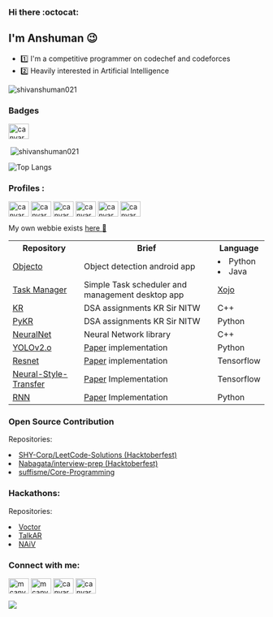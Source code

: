 ### Hi there :octocat: 

## I'm Anshuman :wink:

- :one: I'm a competitive programmer on codechef and codeforces
- :two: Heavily interested in Artificial Intelligence

<p align="left"> <img src="https://komarev.com/ghpvc/?username=shivanshuman021" alt="shivanshuman021" /> </p>

<h3>Badges</h3>
  <img align="center" src="https://res.cloudinary.com/practicaldev/image/fetch/s--ipK3ZYfm--/c_limit,f_auto,fl_progressive,q_80,w_375/https://dev-to-uploads.s3.amazonaws.com/uploads/badge/badge_image/80/hacktoberfest2020-badge_2.png" alt="canvarer" height="30" width="40" />

<p>&nbsp;<img align="center" src="https://github-readme-stats.vercel.app/api?username=shivanshuman021&show_icons=true&count_private=false" alt="shivanshuman021" /></p>


![Top Langs](https://github-readme-stats.vercel.app/api/top-langs/?username=shivanshuman021&layout=compact)


<h3 align="left">Profiles : </h3>
<p> <a href="https://codeforces.com/profile/shivanshuman02" target="blank"><img align="center" src="https://cdn.jsdelivr.net/npm/simple-icons@3.0.1/icons/codeforces.svg" alt="canvarer" height="30" width="40" /></a>
<a href="https://hackerrank.com/shivanshuman021" target="blank"><img align="center" src="https://cdn.jsdelivr.net/npm/simple-icons@3.0.1/icons/hackerrank.svg" alt="canvarer" height="30" width="40" /></a>
<a href="https://hackerearth.com/shivanshuman021" target="blank"><img align="center" src="https://cdn.jsdelivr.net/npm/simple-icons@3.0.1/icons/hackerearth.svg" alt="canvarer" height="30" width="40" /></a>
<a href="https://www.codechef.com/users/boruto_uz" target="blank"><img align="center" src="https://cdn.jsdelivr.net/npm/simple-icons@3.0.1/icons/codechef.svg" alt="canvarer" height="30" width="40" /></a>
<a href="https://leetcode.com/shivanshuman" target="blank"><img align="center" src="https://cdn.jsdelivr.net/npm/simple-icons@3.0.1/icons/leetcode.svg" alt="canvarer" height="30" width="40" /></a>
<a href="https://kaggle.com/shivanshuman021" target="blank"><img align="center" src="https://cdn.jsdelivr.net/npm/simple-icons@3.0.1/icons/kaggle.svg" alt="canvarer" height="30" width="40" /></a>
</p>



My own webbie exists [here :runner:](https://shivanshuman021.github.io)




<div>
  <table>
    <tr>
      <th> Repository</th>
      <th> Brief </th>
      <th> Language </th>
    </tr>
   <tr>
     <td><a href="https://github.com/shivanshuman021/Objecto">Objecto</a></td>
    <td>
      Object detection android app
     </td>
     <td>
       <li>Python</li>
       <li>Java</li>
     </td>
    </tr>
  
   <tr>
      <td><a href="https://github.com/shivanshuman021/TaskManager">Task Manager</a></td>
      <td>Simple Task scheduler and management desktop app</td>
      <td><a href="https://www.xojo.com/">Xojo</a></td>
  </tr>
  
  <tr>
  <td><a href="https://github.com/shivanshuman021/KR">KR</a></td>
  <td>DSA assignments KR Sir NITW</td>
  <td>C++</td>
  </tr>
  <tr>
  <td><a href="https://github.com/shivanshuman021/PyKR">PyKR</a></td>
  <td>DSA assignments KR Sir NITW</td>
  <td>Python</td>
  </tr>
  <tr>
  <td><a href="https://github.com/shivanshuman021/NeuralNet/">NeuralNet</a></td>
  <td>Neural Network library</td>
  <td>C++</td>
  </tr>
  <tr>
  <td><a href="https://github.com/shivanshuman021/YOLOv2.o/">YOLOv2.o</td>
  <td><a href="https://arxiv.org/abs/1612.08242">Paper</a> implementation</td>
  <td>Python</td>
  </tr>
  <tr>
  <td><a href="https://github.com/shivanshuman021/resnet/">Resnet</a></td>
  <td><a href="https://arxiv.org/abs/1512.03385">Paper</a> implementation</td>
  <td>Tensorflow</td>
  </tr>
  <tr>
  <td><a href="https://github.com/shivanshuman021/neural-style-transfer/">Neural-Style-Transfer</a></td>
  <td><a href="https://arxiv.org/abs/1508.06576">Paper</a> Implementation</td>
  <td>Tensorflow</td>
  </tr>
  <tr>
  <td><a href="https://github.com/shivanshuman021/RNN">RNN</a></td>
  <td><a href="https://arxiv.org/abs/1808.03314">Paper</a> Implementation</td>
  <td>Python</td>
  </tr>
  </table>
  <h3> Open Source Contribution</h3>
  
  Repositories:
  
  <li><a href="https://github.com/SHY-Corp/LeetCode-Solutions.git">SHY-Corp/LeetCode-Solutions (Hacktoberfest)</a></li>
  <li><a href="https://github.com/Nabagata/interview-prep.git">Nabagata/interview-prep (Hacktoberfest)</a></li>
  <li><a href="https://github.com/suffisme/Core-Programming.git">suffisme/Core-Programming</a></li>
  
  
  
  <h3>Hackathons:</h3>
  
  Repositories:
  
  <li><a href="https://github.com/shivanshuman021/Voctor">Voctor</a></li>
  
  <li><a href="https://github.com/Technocrats-nitw/TalkAR.git">TalkAR</a></li>
  
  <li><a href="https://github.com/Technocrats-nitw/NAiV.git">NAiV</a></li>
  
  </div>   
  
<p align="left">
<h3 align="left">Connect with me:</h3>
<a href="https://linkedin.com/in/anshuman-mishra-warangal" target="blank"><img align="center" src="https://cdn.jsdelivr.net/npm/simple-icons@3.0.1/icons/linkedin.svg" alt="mcanv" height="30" width="40" /></a>
<a href="https://twitter.com/in/shivanshuman021" target="blank"><img align="center" src="https://cdn.jsdelivr.net/npm/simple-icons@3.0.1/icons/twitter.svg" alt="mcanv" height="30" width="40" /></a>
<a href="https://instagram.com/era_of_exorcism" target="blank"><img align="center" src="https://cdn.jsdelivr.net/npm/simple-icons@3.0.1/icons/instagram.svg" alt="canvarer" height="30" width="40" /></a>
<a href="https://www.facebook.com/profile.php?id=100027935993418" target="blank"><img align="center" src="https://cdn.jsdelivr.net/npm/simple-icons@3.0.1/icons/facebook.svg" alt="canvarer" height="30" width="40" /></a>
</p>

  
  
         
<img src="https://github-profile-trophy.vercel.app/?username=shivanshuman021&column=3&margin-w=15&margin-h=15 (https://github.com/ryo-ma/github-profile-trophy)">



